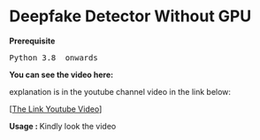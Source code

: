 # Deepfake Detector Without GPU

<b>Prerequisite</b>
<pre>
Python 3.8  onwards
</pre>
<b>You can see the video here:</b>

explanation is in the youtube channel video in the link below:

[[The Link Youtube Video](https://youtu.be/Qlihk5tIK4g?si=qaV2PcrVybQSNUQJ)]

<b>  Usage : </b>
Kindly look the video 

